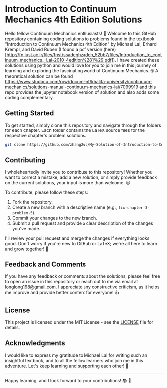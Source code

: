 # Introduction to Continuum Mechanics 4th Edition Solutions

Hello fellow Continuum Mechanics enthusiasts! :wave: Welcome to this GitHub repository containing coding solutions to problems found in the textbook "Introduction to Continuum Mechanics 4th Edition" by Michael Lai, Erhard Krempl, and David Ruben (I found a pdf version (here)[http://fn.iust.ac.ir/files/fnst/ssadeghzadeh_52bb7/files/Introduction_to_continuum_mechanics_-Lai-2010-4edition%281%29.pdf]). I have created these solutions using python and would love for you to join me in this journey of learning and exploring the fascinating world of Continuum Mechanics. :nerd_face: A theoretical solution can be found https://www.studocu.com/row/document/khalifa-university/continuum-mechanics/solutions-manual-continuum-mechanics-lai/7099919 and this repo provides the jupyter notebook version of solution and also adds some coding complementary. 

## Getting Started

To get started, simply clone this repository and navigate through the folders for each chapter. Each folder contains the LaTeX source files for the respective chapter's problem solutions.

```bash
git clone https://github.com/zhang2wl/My-Solution-of-Introduction-to-Continuum-Mechanics-by-Michael-Lai.git
```

## Contributing

I wholeheartedly invite you to contribute to this repository! Whether you want to correct a mistake, add a new solution, or simply provide feedback on the current solutions, your input is more than welcome. :smiley:

To contribute, please follow these steps:

1. Fork the repository.
2. Create a new branch with a descriptive name (e.g., `fix-chapter-3-problem-5`).
3. Commit your changes to the new branch.
4. Submit a pull request and provide a clear description of the changes you've made.

I'll review your pull request and merge the changes if everything looks good. Don't worry if you're new to GitHub or LaTeX; we're all here to learn and grow together! :seedling:

## Feedback and Comments

If you have any feedback or comments about the solutions, please feel free to open an issue in this repository or reach out to me via email at [longlong198@gmail.com](mailto:longlong198@gmail.com). I appreciate any constructive criticism, as it helps me improve and provide better content for everyone! :+1:

## License

This project is licensed under the MIT License - see the [LICENSE](LICENSE) file for details.

## Acknowledgments

I would like to express my gratitude to Michael Lai for writing such an insightful textbook, and to all the fellow learners who join me in this adventure. Let's keep learning and supporting each other! :muscle:

---

Happy learning, and I look forward to your contributions! :books: :rocket:
